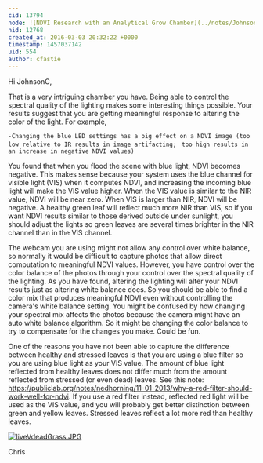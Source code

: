 ```yaml
---
cid: 13794
node: ![NDVI Research with an Analytical Grow Chamber](../notes/JohnsonC/03-03-2016/ndvi-research-with-an-analytical-grow-chamber)
nid: 12768
created_at: 2016-03-03 20:32:22 +0000
timestamp: 1457037142
uid: 554
author: cfastie
---
```


Hi JohnsonC,

That is a very intriguing chamber you have. Being able to control the spectral quality of the lighting makes some interesting things possible. Your results suggest that you are getting meaningful response to altering the color of the light. For example, 

`-Changing the blue LED settings has a big effect on a NDVI image (too low relative to IR results in image artifacting; `
`too high results in an increase in negative NDVI values)`

You found that when you flood the scene with blue light, NDVI becomes negative. This makes sense because your system uses the blue channel for visible light (VIS) when it computes NDVI, and increasing the incoming blue light will make the VIS value higher. When the VIS value is similar to the NIR value, NDVI will be near zero. When VIS is larger than NIR, NDVI will be negative. A healthy green leaf will reflect much more NIR than VIS, so if you want NDVI results similar to those derived outside under sunlight, you should adjust the lights so green leaves are several times brighter in the NIR channel than in the VIS channel. 

The webcam you are using might not allow any control over white balance, so normally it would be difficult to capture photos that allow direct computation to meaningful NDVI values. However, you have control over the color balance of the photos through your control over the spectral quality of the lighting. As you have found, altering the lighting will alter your NDVI results just as altering white balance does. So you should be able to find a color mix that produces meaningful NDVI even without controlling the camera's white balance setting. You might be confused by how changing your spectral mix affects the photos because the camera might have an auto white balance algorithm. So it might be changing the color balance to try to compensate for the changes you make. Could be fun.

One of the reasons you have not been able to capture the difference between healthy and stressed leaves is that you are using a blue filter so you are using blue light as your VIS value. The amount of blue light reflected from healthy leaves does not differ much from the amount reflected from stressed (or even dead) leaves. See this note: https://publiclab.org/notes/nedhorning/11-01-2013/why-a-red-filter-should-work-well-for-ndvi. If you use a red filter instead, reflected red light will be used as the VIS value, and you will probably get better distinction between green and yellow leaves. Stressed leaves reflect a lot more red than healthy leaves.

[![liveVdeadGrass.JPG](//i.publiclab.org/system/images/photos/000/014/655/large/liveVdeadGrass.JPG)](//i.publiclab.org/system/images/photos/000/014/655/original/liveVdeadGrass.JPG)


Chris
